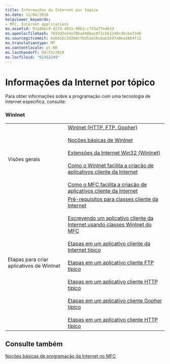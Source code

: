 ```yaml
---
title: Informações da Internet por tópico
ms.date: 11/04/2016
helpviewer_keywords:
- MFC, Internet applications
ms.assetid: 93a8b6c9-d274-492a-90b3-cf43a77edb1d
ms.openlocfilehash: 7093d2e54a78ba4486ac8f2cb61249cdbcba734b
ms.sourcegitcommit: 0ab61bc3d2b6cfbd52a16c6ab2b97a8ea1864f12
ms.translationtype: MT
ms.contentlocale: pt-BR
ms.lasthandoff: 04/23/2019
ms.locfileid: "62352249"
---
```

# <a name="internet-information-by-topic"></a>Informações da Internet por tópico

Para obter informações sobre a programação com uma tecnologia de Internet específica, consulte:

### <a name="wininet"></a>WinInet

|||
|-|-|
|Visões gerais|[WinInet (HTTP, FTP, Gopher)](../mfc/win32-internet-extensions-wininet.md)<br /><br /> [Noções básicas de WinInet](../mfc/wininet-basics.md)<br /><br /> [Extensões da Internet Win32 (WinInet)](../mfc/win32-internet-extensions-wininet.md)<br /><br /> [Como o WinInet facilita a criação de aplicativos cliente da Internet](../mfc/how-wininet-makes-it-easier-to-create-internet-client-applications.md)<br /><br /> [Como o MFC facilita a criação de aplicativos cliente da Internet](../mfc/how-mfc-makes-it-easier-to-create-internet-client-applications.md)|
|Etapas para criar aplicativos de WinInet|[Pré-requisitos para classes cliente da Internet](../mfc/prerequisites-for-internet-client-classes.md)<br /><br /> [Escrevendo um aplicativo cliente da Internet usando classes WinInet do MFC](../mfc/writing-an-internet-client-application-using-mfc-wininet-classes.md)<br /><br /> [Etapas em um aplicativo cliente da Internet típico](../mfc/steps-in-a-typical-internet-client-application.md)<br /><br /> [Etapas em um aplicativo cliente FTP típico](../mfc/steps-in-a-typical-ftp-client-application.md)<br /><br /> [Etapas em um aplicativo cliente HTTP típico](../mfc/steps-in-a-typical-http-client-application.md)<br /><br /> [Etapas em um aplicativo cliente Gopher típico](../mfc/steps-in-a-typical-gopher-client-application.md)<br /><br /> [Etapas em um aplicativo cliente HTTP típico](../mfc/steps-in-a-typical-http-client-application.md)|

## <a name="see-also"></a>Consulte também

[Noções básicas de programação da Internet no MFC](../mfc/mfc-internet-programming-basics.md)
